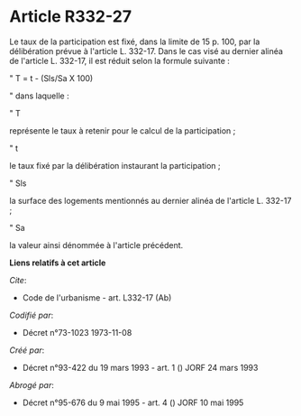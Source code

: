 # Article R332-27

Le taux de la participation est fixé, dans la limite de 15 p. 100, par la délibération prévue à l'article L. 332-17. Dans le
cas visé au dernier alinéa de l'article L. 332-17, il est réduit selon la formule suivante :

" T = t - (Sls/Sa X 100)

" dans laquelle :

" T

représente le taux à retenir pour le calcul de la participation ;

" t

le taux fixé par la délibération instaurant la participation ;

" Sls

la surface des logements mentionnés au dernier alinéa de l'article L. 332-17 ;

" Sa

la valeur ainsi dénommée à l'article précédent.

**Liens relatifs à cet article**

_Cite_:

  - Code de l'urbanisme - art. L332-17 (Ab)

_Codifié par_:

  - Décret n°73-1023 1973-11-08

_Créé par_:

  - Décret n°93-422 du 19 mars 1993 - art. 1 () JORF 24 mars 1993

_Abrogé par_:

  - Décret n°95-676 du 9 mai 1995 - art. 4 () JORF 10 mai 1995
